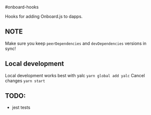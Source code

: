 #onboard-hooks

Hooks for adding Onboard.js to dapps.

## NOTE

Make sure you keep `peerDependencies` and `devDependencies` versions in sync!

## Local development

Local development works best with yalc
`yarn global add yalc`
Cancel changes
`yarn start`


## TODO:

- jest tests
